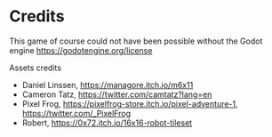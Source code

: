 # Credits 

This game of course could not have been possible without the Godot engine <https://godotengine.org/license>

Assets credits

- Daniel Linssen, <https://managore.itch.io/m6x11>
- Cameron Tatz, <https://twitter.com/camtatz?lang=en>
- Pixel Frog, <https://pixelfrog-store.itch.io/pixel-adventure-1>, <https://twitter.com/_PixelFrog>
- Robert, <https://0x72.itch.io/16x16-robot-tileset>
